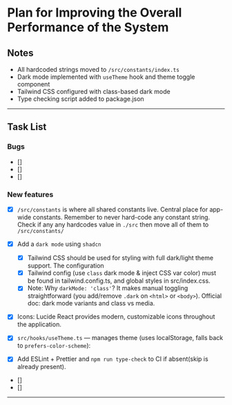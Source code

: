 # Plan for Improving the Overall Performance of the System

## Notes
- All hardcoded strings moved to `/src/constants/index.ts`
- Dark mode implemented with `useTheme` hook and theme toggle component
- Tailwind CSS configured with class-based dark mode
- Type checking script added to package.json


------------------------------------------------------------------------------
## Task List

### Bugs
- []
- []
- []


### New features
- [x] `/src/constants` is where all shared constants live. Central place for app-wide constants. Remember to never hard-code any constant string. Check if any any hardcodes value in `./src` then move all of them to `/src/constants/`

- [x] Add a `dark mode` using `shadcn`
    - [x] Tailwind CSS should be used for styling with full dark/light theme support. The configuration 
    - [x] Tailwind config (use `class` dark mode & inject CSS var color) must be found in tailwind.config.ts, and global styles in src/index.css.
    - [x] Note: Why `darkMode: 'class'`? It makes manual toggling straightforward (you add/remove `.dark` on `<html>` or `<body>`). Official doc: dark mode variants and class vs media.

- [x] Icons: Lucide React provides modern, customizable icons throughout the application.

- [x] `src/hooks/useTheme.ts` — manages theme (uses localStorage, falls back to `prefers-color-scheme`):

- [x] Add ESLint + Prettier and `npm run type-check` to CI if absent(skip is already present).

- []
- []


------------------------------------------------------------------------------

